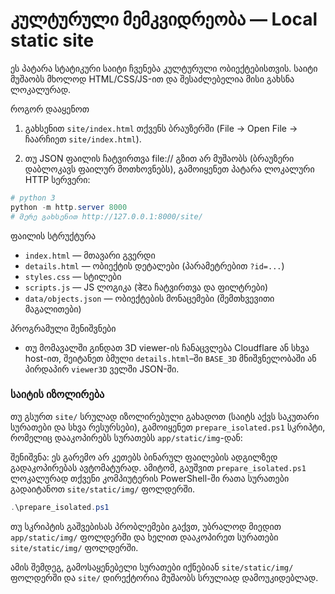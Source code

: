 # კულტურული მემკვიდრეობა — Local static site

ეს პატარა სტატიკური საიტი ჩვენება კულტურული ობიექტებისთვის. საიტი მუშაობს მხოლოდ HTML/CSS/JS-ით და შესაძლებელია მისი გახსნა ლოკალურად.

როგორ დააყენოთ

1. გახსენით `site/index.html` თქვენს ბრაუზერში (File → Open File → ჩაარჩიეთ `site/index.html`).

2. თუ JSON ფაილის ჩატვირთვა file:// გზით არ მუშაობს (ბრაუზერი დაბლოკავს ფაილურ მოთხოვნებს), გამოიყენეთ პატარა ლოკალური HTTP სერვერი:

```powershell
# python 3
python -m http.server 8000
# მერე გახსენით http://127.0.0.1:8000/site/
```

ფაილის სტრუქტურა

- `index.html` — მთავარი გვერდი
- `details.html` — ობიექტის დეტალები (პარამეტრებით `?id=...`)
- `styles.css` — სტილები
- `scripts.js` — JS ლოგიკა (डेटა ჩატვირთვა და ფილტრები)
- `data/objects.json` — ობიექტების მონაცემები (შემთხვევითი მაგალითები)

პროგრამული შენიშვნები

- თუ მომავალში გინდათ 3D viewer-ის ჩანაცვლება Cloudflare ან სხვა host-ით, შეიტანეთ ბმული `details.html`–ში `BASE_3D` მნიშვნელობაში ან პირდაპირ `viewer3D` ველში JSON-ში.

### საიტის იზოლირება

თუ გსურთ `site/` სრულად იზოლირებული გახადოთ (საიტს აქვს საკუთარი სურათები და სხვა რესურსები), გამოიყენეთ `prepare_isolated.ps1` სკრიპტი, რომელიც დააკოპირებს სურათებს `app/static/img`-დან:
 
 შენიშვნა: ეს გარემო არ კეთებს ბინარულ ფაილების ადგილზედ გადაკოპირებას ავტომატურად. ამიტომ, გაუშვით `prepare_isolated.ps1` ლოკალურად თქვენი კომპიუტერის PowerShell-ში რათა სურათები გადაიტანოთ `site/static/img/` ფოლდერში.

 ```powershell
 .\prepare_isolated.ps1
 ```

 თუ სკრიპტის გაშვებისას პრობლემები გაქვთ, უბრალოდ მიედით `app/static/img/` ფოლდერში და ხელით დააკოპირეთ სურათები `site/static/img/` ფოლდერში.

ამის შემდეგ, გამოსაყენებელი სურათები იქნებიან `site/static/img/` ფოლდერში და `site/` დირექტორია მუშაობს სრულიად დამოუკიდებლად.
